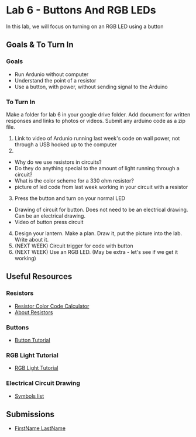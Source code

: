 # Lab 6 - Buttons And RGB LEDs
In this lab, we will focus on turning on an RGB LED using a button

## Goals & To Turn In
### Goals
- Run Ardunio without computer
- Understand the point of a resistor
- Use a button, with power, without sending signal to the Arduino

### To Turn In
Make a folder for lab 6 in your google drive folder.
Add document for written responses and links to photos or videos.
Submit any arduino code as a zip file. 

1. Link to video of Ardunio running last week's code on wall power, not through a USB hooked up to the computer
2. 
- Why do we use resistors in circuits? 
- Do they do anything special to the amount of light running through a circuit? 
- What is the color scheme for a 330 ohm resistor?
- picture of led code from last week working in your circuit with a resistor
3. Press the button and turn on your normal LED
- Drawing of circuit for button. Does not need to be an electrical drawing. Can be an electrical drawing. 
- Video of button press circuit
4. Design your lantern. Make a plan. Draw it, put the picture into the lab. Write about it. 
5. (NEXT WEEK) Circuit trigger for code with button
6. (NEXT WEEK) Use an RGB LED. (May be extra - let's see if we get it working)


## Useful Resources
### Resistors
- [Resistor Color Code Calculator](https://resistorcolorcodecalc.com/)
- [About Resistors](https://blog.delcity.net/what-does-a-resistor-do-and-why-is-it-important/#:~:text=Resistors%20ensure%20components%20receive%20the%20proper%20voltage%20by,light%20or%20a%20switch%2C%20requires%20a%20specific%20voltage.)
### Buttons
- [Button Tutorial](https://www.arduino.cc/en/tutorial/pushbutton)
### RGB Light Tutorial
- [RGB Light Tutorial](https://www.instructables.com/RGB-LED-Tutorial-using-an-Arduino-RGBL/#:~:text=A%20common%20anode%20RGB%20LED%20is%20the%20most,5%20volts%20a%20current%20limiting%20resistor%20is%20required.)
### Electrical Circuit Drawing
- [Symbols list](http://www.electronic-symbols.com/electronic-electrical-symbols/basic-electrical-electronic-symbols.htm#:~:text=Symbology%20Basic%20Electrical%20and%20Electronic%20%20%20,switch%20%2B%20symbols%20%2026%20more%20rows%20)

## Submissions
- [FirstName LastName](www.example.com)
